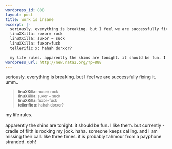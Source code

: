 ```yaml
--- 
wordpress_id: 888
layout: post
title: work is insane
excerpt: |-
  seriously. everything is breaking. but I feel we are successfully fixing it. umm.. 
  linuXKilla: roxor= rock
  linuXKilla: suxor = suck
  linuXKilla: fuxor=fuck
  tellerific x: hahah dorxor?
  
  my life rules. apparently the shins are tonight. it should be fun. I like them. but currently - cradle of filth is ...
wordpress_url: http://new.nata2.org/?p=888
---
```

seriously. everything is breaking. but I feel we are successfully fixing it. umm.. <blockquote><small>
<b>linuXKilla:</b> roxor= rock<br/>
<b>linuXKilla:</b> suxor = suck<br/>
<b>linuXKilla:</b> fuxor=fuck<br/>
<b>tellerific x:</b> hahah dorxor?
</small></blockquote>
my life rules. <br/><br/>apparently the shins are tonight. it should be fun. I like them. but currently - cradle of filth is rocking my jock. haha. someone keeps calling. and I am missing their call. like three times. it is probably tahmour from a payphone stranded. doh!
